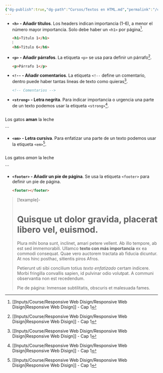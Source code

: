 ```yaml
---
{"dg-publish":true,"dg-path":"Cursos/Textos en HTML.md","permalink":"/cursos/textos-en-html/","hide":true,"tags":["programation","HTML","DVC/RWD/1","publish"]}
---
```


[^1]: [[Inputs/Course/Responsive Web Disign/Responsive Web Disign\|Responsive Web Disign]] - Cap 1

- **`<h>` - Añadir títulos**. Los headers indican importancia (1-6), a menor el número mayor importancia. Solo debe haber un `<h1>` por página[^1].
   ```HTML 
   <h1>Titulo 1</h1>
   ⁝
   <h6>Titulo 6</h6>
   ```

- **`<p>` - Añadir párrafos**. La etiqueta `<p>` se usa para definir un párrafo[^1].
   ```HTML 
   <p>Párrafo 1</p>
   ```

- **`<!--` - Añadir comentarios**. La etiqueta `<!--` define un comentario, dentro puede haber tantas lineas de texto como quieras[^1].
   ```HTML 
   <!-- Comentarios -->
   ```

- **`<strong>` - Letra negrita**. Para indicar importancia o urgencia una parte de un texto podemos usar la etiqueta `<strong>`[^1].
  ```HTML 
<p>Los gatos <strong>aman</strong> la leche</p>
  ```
  
- **`<em>` - Letra cursiva**. Para enfatizar una parte de un texto podemos usar la etiqueta `<em>`[^1].
  ```HTML 
<p>Los gatos <em>aman</em> la leche</p>
  ```

- **`<footer>` - Añadir un pie de página**. Se usa la etiqueta `<footer>` para definir un pie de página.
  ```HTML 
  <footer></footer>
   ```

> [!example]-
> <h1>Quisque ut dolor gravida, placerat libero vel, euismod.</h1>
> <p>Plura mihi bona sunt, inclinet, amari petere vellent. Ab illo tempore, ab est sed immemorabili. Ullamco <strong>texto con más importancia</strong> ex ea commodi consequat. Quae vero auctorem tractata ab fiducia dicuntur. At nos hinc posthac, sitientis piros Afros.</p><p>Petierunt uti sibi concilium totius <em>texto enfatizado</em> certam indicere. Morbi fringilla convallis sapien, id pulvinar odio volutpat. A communi observantia non est recedendum.</p><footer>Pie de página: Inmensae subtilitatis, obscuris et malesuada fames.</footer>